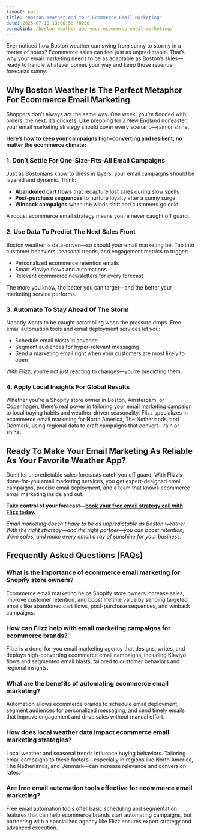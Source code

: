 ```yaml
---
layout: post
title: "Boston Weather And Your Ecommerce Email Marketing"
date: 2025-07-10 13:06:58 +0200
permalink: /boston-weather-and-your-ecommerce-email-marketing/
---
```

Ever noticed how Boston weather can swing from sunny to stormy in a matter of hours? Ecommerce sales can feel just as unpredictable. That’s why your email marketing needs to be as adaptable as Boston’s skies—ready to handle whatever comes your way and keep those revenue forecasts sunny.

## Why Boston Weather Is The Perfect Metaphor For Ecommerce Email Marketing

Shoppers don’t always act the same way. One week, you’re flooded with orders; the next, it’s crickets. Like prepping for a New England nor’easter, your email marketing strategy should cover every scenario—rain or shine.

**Here’s how to keep your campaigns high-converting and resilient, no matter the ecommerce climate:**

### 1. Don’t Settle For One-Size-Fits-All Email Campaigns

Just as Bostonians know to dress in layers, your email campaigns should be layered and dynamic. Think:

- **Abandoned cart flows** that recapture lost sales during slow spells  
- **Post-purchase sequences** to nurture loyalty after a sunny surge  
- **Winback campaigns** when the winds shift and customers go cold  

A robust ecommerce email strategy means you’re never caught off guard.

### 2. Use Data To Predict The Next Sales Front

Boston weather is data-driven—so should your email marketing be. Tap into customer behaviors, seasonal trends, and engagement metrics to trigger:

- Personalized ecommerce retention emails  
- Smart Klaviyo flows and automations  
- Relevant ecommerce newsletters for every forecast  

The more you know, the better you can target—and the better your marketing service performs.

### 3. Automate To Stay Ahead Of The Storm

Nobody wants to be caught scrambling when the pressure drops. Free email automation tools and email deployment services let you:

- Schedule email blasts in advance  
- Segment audiences for hyper-relevant messaging  
- Send a marketing email right when your customers are most likely to open  

With Flizz, you’re not just reacting to changes—you’re predicting them.

### 4. Apply Local Insights For Global Results

Whether you’re a Shopify store owner in Boston, Amsterdam, or Copenhagen, there’s real power in tailoring your email marketing campaign to local buying habits and weather-driven seasonality. Flizz specializes in ecommerce email marketing for North America, The Netherlands, and Denmark, using regional data to craft campaigns that convert—rain or shine.

## Ready To Make Your Email Marketing As Reliable As Your Favorite Weather App?

Don’t let unpredictable sales forecasts catch you off guard. With Flizz’s done-for-you email marketing services, you get expert-designed email campaigns, precise email deployment, and a team that knows ecommerce email marketing inside and out.

**Take control of your forecast—[book your free email strategy call with Flizz today](https://flizzgrowth.com/email).**

*Email marketing doesn’t have to be as unpredictable as Boston weather. With the right strategy—and the right partner—you can boost retention, drive sales, and make every email a ray of sunshine for your business.*

## Frequently Asked Questions (FAQs)

### What is the importance of ecommerce email marketing for Shopify store owners?

Ecommerce email marketing helps Shopify store owners increase sales, improve customer retention, and boost lifetime value by sending targeted emails like abandoned cart flows, post-purchase sequences, and winback campaigns.

### How can Flizz help with email marketing campaigns for ecommerce brands?

Flizz is a done-for-you email marketing agency that designs, writes, and deploys high-converting ecommerce email campaigns, including Klaviyo flows and segmented email blasts, tailored to customer behaviors and regional insights.

### What are the benefits of automating ecommerce email marketing?

Automation allows ecommerce brands to schedule email deployment, segment audiences for personalized messaging, and send timely emails that improve engagement and drive sales without manual effort.

### How does local weather data impact ecommerce email marketing strategies?

Local weather and seasonal trends influence buying behaviors. Tailoring email campaigns to these factors—especially in regions like North America, The Netherlands, and Denmark—can increase relevance and conversion rates.

### Are free email automation tools effective for ecommerce email marketing?

Free email automation tools offer basic scheduling and segmentation features that can help ecommerce brands start automating campaigns, but partnering with a specialized agency like Flizz ensures expert strategy and advanced execution.

<script type="application/ld+json">
{
  "@context": "https://schema.org",
  "@type": "BlogPosting",
  "headline": "Boston Weather And Your Ecommerce Email Marketing",
  "description": "Explore how Boston's unpredictable weather is a perfect metaphor for adaptable ecommerce email marketing strategies, including abandoned cart flows, post-purchase sequences, and automation.",
  "author": {
    "@type": "Person",
    "name": "Flizz"
  },
  "publisher": {
    "@type": "Organization",
    "name": "Flizz",
    "logo": {
      "@type": "ImageObject",
      "url": "https://flizzgrowth.com/logo.png"
    }
  },
  "url": "https://flizzgrowth.com/email",
  "mainEntityOfPage": "https://flizzgrowth.com/email",
  "datePublished": "2024-06-01",
  "dateModified": "2024-06-01",
  "keywords": "email marketing, ecommerce email marketing, abandoned cart flows, post-purchase sequences, winback campaigns, Klaviyo flows, email deployment, email automation, ecommerce retention emails, email campaigns, Shopify email marketing, email marketing services, North America, The Netherlands, Denmark"
}
</script>

<script type="application/ld+json">
{
  "@context": "https://schema.org",
  "@type": "FAQPage",
  "mainEntity": [
    {
      "@type": "Question",
      "name": "What is the importance of ecommerce email marketing for Shopify store owners?",
      "acceptedAnswer": {
        "@type": "Answer",
        "text": "Ecommerce email marketing helps Shopify store owners increase sales, improve customer retention, and boost lifetime value by sending targeted emails like abandoned cart flows, post-purchase sequences, and winback campaigns."
      }
    },
    {
      "@type": "Question",
      "name": "How can Flizz help with email marketing campaigns for ecommerce brands?",
      "acceptedAnswer": {
        "@type": "Answer",
        "text": "Flizz is a done-for-you email marketing agency that designs, writes, and deploys high-converting ecommerce email campaigns, including Klaviyo flows and segmented email blasts, tailored to customer behaviors and regional insights."
      }
    },
    {
      "@type": "Question",
      "name": "What are the benefits of automating ecommerce email marketing?",
      "acceptedAnswer": {
        "@type": "Answer",
        "text": "Automation allows ecommerce brands to schedule email deployment, segment audiences for personalized messaging, and send timely emails that improve engagement and drive sales without manual effort."
      }
    },
    {
      "@type": "Question",
      "name": "How does local weather data impact ecommerce email marketing strategies?",
      "acceptedAnswer": {
        "@type": "Answer",
        "text": "Local weather and seasonal trends influence buying behaviors. Tailoring email campaigns to these factors—especially in regions like North America, The Netherlands, and Denmark—can increase relevance and conversion rates."
      }
    },
    {
      "@type": "Question",
      "name": "Are free email automation tools effective for ecommerce email marketing?",
      "acceptedAnswer": {
        "@type": "Answer",
        "text": "Free email automation tools offer basic scheduling and segmentation features that can help ecommerce brands start automating campaigns, but partnering with a specialized agency like Flizz ensures expert strategy and advanced execution."
      }
    }
  ]
}
</script>